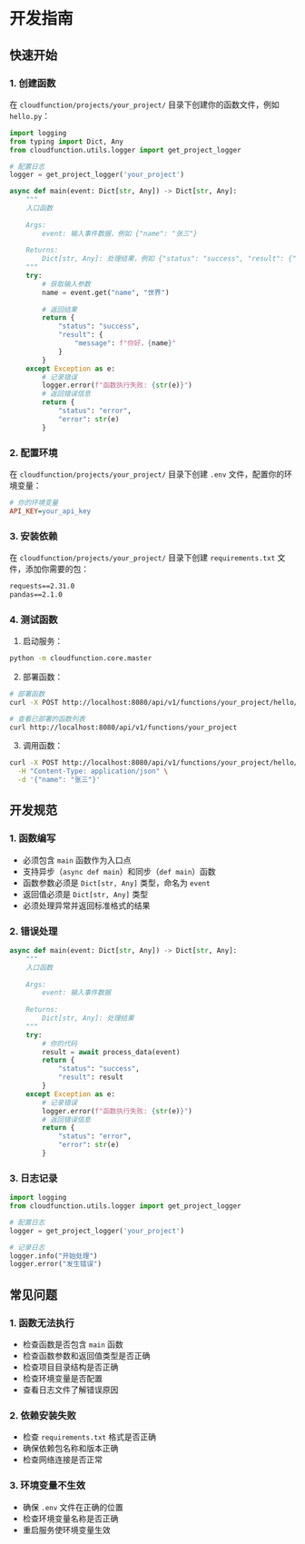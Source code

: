 # 开发指南

## 快速开始

### 1. 创建函数
在 `cloudfunction/projects/your_project/` 目录下创建你的函数文件，例如 `hello.py`：

```python
import logging
from typing import Dict, Any
from cloudfunction.utils.logger import get_project_logger

# 配置日志
logger = get_project_logger('your_project')

async def main(event: Dict[str, Any]) -> Dict[str, Any]:
    """
    入口函数
    
    Args:
        event: 输入事件数据，例如 {"name": "张三"}
    
    Returns:
        Dict[str, Any]: 处理结果，例如 {"status": "success", "result": {"message": "你好，张三"}}
    """
    try:
        # 获取输入参数
        name = event.get("name", "世界")
        
        # 返回结果
        return {
            "status": "success",
            "result": {
                "message": f"你好，{name}"
            }
        }
    except Exception as e:
        # 记录错误
        logger.error(f"函数执行失败: {str(e)}")
        # 返回错误信息
        return {
            "status": "error",
            "error": str(e)
        }
```

### 2. 配置环境
在 `cloudfunction/projects/your_project/` 目录下创建 `.env` 文件，配置你的环境变量：

```ini
# 你的环境变量
API_KEY=your_api_key
```

### 3. 安装依赖
在 `cloudfunction/projects/your_project/` 目录下创建 `requirements.txt` 文件，添加你需要的包：

```txt
requests==2.31.0
pandas==2.1.0
```

### 4. 测试函数
1. 启动服务：
```bash
python -m cloudfunction.core.master
```

2. 部署函数：
```bash
# 部署函数
curl -X POST http://localhost:8080/api/v1/functions/your_project/hello/deploy

# 查看已部署的函数列表
curl http://localhost:8080/api/v1/functions/your_project
```

3. 调用函数：
```bash
curl -X POST http://localhost:8080/api/v1/functions/your_project/hello/invoke \
  -H "Content-Type: application/json" \
  -d '{"name": "张三"}'
```

## 开发规范

### 1. 函数编写
- 必须包含 `main` 函数作为入口点
- 支持异步（`async def main`）和同步（`def main`）函数
- 函数参数必须是 `Dict[str, Any]` 类型，命名为 `event`
- 返回值必须是 `Dict[str, Any]` 类型
- 必须处理异常并返回标准格式的结果

### 2. 错误处理
```python
async def main(event: Dict[str, Any]) -> Dict[str, Any]:
    """
    入口函数
    
    Args:
        event: 输入事件数据
        
    Returns:
        Dict[str, Any]: 处理结果
    """
    try:
        # 你的代码
        result = await process_data(event)
        return {
            "status": "success",
            "result": result
        }
    except Exception as e:
        # 记录错误
        logger.error(f"函数执行失败: {str(e)}")
        # 返回错误信息
        return {
            "status": "error",
            "error": str(e)
        }
```

### 3. 日志记录
```python
import logging
from cloudfunction.utils.logger import get_project_logger

# 配置日志
logger = get_project_logger('your_project')

# 记录日志
logger.info("开始处理")
logger.error("发生错误")
```

## 常见问题

### 1. 函数无法执行
- 检查函数是否包含 `main` 函数
- 检查函数参数和返回值类型是否正确
- 检查项目目录结构是否正确
- 检查环境变量是否配置
- 查看日志文件了解错误原因

### 2. 依赖安装失败
- 检查 `requirements.txt` 格式是否正确
- 确保依赖包名称和版本正确
- 检查网络连接是否正常

### 3. 环境变量不生效
- 确保 `.env` 文件在正确的位置
- 检查环境变量名称是否正确
- 重启服务使环境变量生效

